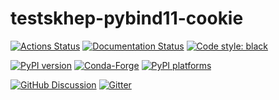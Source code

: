 # testskhep-pybind11-cookie

[![Actions Status][actions-badge]][actions-link]
[![Documentation Status][rtd-badge]][rtd-link]
[![Code style: black][black-badge]][black-link]

[![PyPI version][pypi-version]][pypi-link]
[![Conda-Forge][conda-badge]][conda-link]
[![PyPI platforms][pypi-platforms]][pypi-link]

[![GitHub Discussion][github-discussions-badge]][github-discussions-link]
[![Gitter][gitter-badge]][gitter-link]




[actions-badge]:            https://github.com/lukasheinrich/testskhep-pybind11-cookie/workflows/CI/badge.svg
[actions-link]:             https://github.com/lukasheinrich/testskhep-pybind11-cookie/actions
[black-badge]:              https://img.shields.io/badge/code%20style-black-000000.svg
[black-link]:               https://github.com/psf/black
[conda-badge]:              https://img.shields.io/conda/vn/conda-forge/testskhep-pybind11-cookie
[conda-link]:               https://github.com/conda-forge/testskhep-pybind11-cookie-feedstock
[github-discussions-badge]: https://img.shields.io/static/v1?label=Discussions&message=Ask&color=blue&logo=github
[github-discussions-link]:  https://github.com/lukasheinrich/testskhep-pybind11-cookie/discussions
[gitter-badge]:             https://badges.gitter.im/https://github.com/lukasheinrich/testskhep-pybind11-cookie/community.svg
[gitter-link]:              https://gitter.im/https://github.com/lukasheinrich/testskhep-pybind11-cookie/community?utm_source=badge&utm_medium=badge&utm_campaign=pr-badge
[pypi-link]:                https://pypi.org/project/testskhep-pybind11-cookie/
[pypi-platforms]:           https://img.shields.io/pypi/pyversions/testskhep-pybind11-cookie
[pypi-version]:             https://badge.fury.io/py/testskhep-pybind11-cookie.svg
[rtd-badge]:                https://readthedocs.org/projects/testskhep-pybind11-cookie/badge/?version=latest
[rtd-link]:                 https://testskhep-pybind11-cookie.readthedocs.io/en/latest/?badge=latest
[sk-badge]:                 https://scikit-hep.org/assets/images/Scikit--HEP-Project-blue.svg
